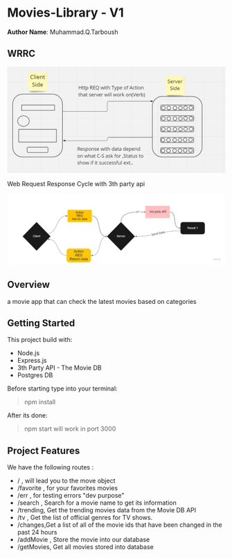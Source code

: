 # Movies-Library - V1

**Author Name**: Muhammad.Q.Tarboush

## WRRC

![WRRC](./WRRC.png)

Web Request Response Cycle with 3th party api

![WRRC3TH](./WRRC3TH.jpg)

## Overview

a movie app that can check the latest movies based on categories

## Getting Started

This project build with:

- Node.js
- Express.js
- 3th Party API - The Movie DB
- Postgres DB

Before starting type into your terminal:

> npm install

After its done:
> npm start
will work in port 3000

## Project Features

We have the following routes :

- / , will lead you to the move object
- /favorite , for your favorites movies
- /err , for testing errors "dev purpose"
- /search , Search for a movie name to get its information
- /trending, Get the trending movies data from the Movie DB API
- /tv , Get the list of official genres for TV shows.
- /changes,Get a list of all of the movie ids that have been changed in the past 24 hours
- /addMovie , Store the movie into our database
- /getMovies, Get all movies stored into database
